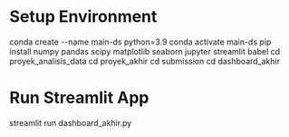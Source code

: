 # Setup Environment
conda create --name main-ds python=3.9
conda activate main-ds
pip install numpy pandas scipy matplotlib seaborn jupyter streamlit babel
cd proyek_analisis_data
cd proyek_akhir
cd submission
cd dashboard_akhir

# Run Streamlit App
streamlit run dashboard_akhir.py
